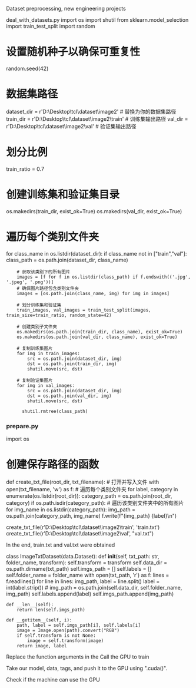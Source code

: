 Dataset preprocessing, new engineering projects

deal_with_datasets.py
import os
import shutil
from sklearn.model_selection import train_test_split
import random

# 设置随机种子以确保可重复性
random.seed(42)

# 数据集路径
dataset_dir = r'D:\Desktop\tcl\dataset\image2'  # 替换为你的数据集路径
train_dir = r'D:\Desktop\tcl\dataset\image2\train'  # 训练集输出路径
val_dir = r'D:\Desktop\tcl\dataset\image2\val'  # 验证集输出路径

# 划分比例
train_ratio = 0.7

# 创建训练集和验证集目录
os.makedirs(train_dir, exist_ok=True)
os.makedirs(val_dir, exist_ok=True)

# 遍历每个类别文件夹
for class_name in os.listdir(dataset_dir):
    if class_name not in ["train","val"]:
        class_path = os.path.join(dataset_dir, class_name)


        # 获取该类别下的所有图片
        images = [f for f in os.listdir(class_path) if f.endswith(('.jpg', '.jpeg', '.png'))]
        # 确保图片路径包含类别文件夹
        images = [os.path.join(class_name, img) for img in images]

        # 划分训练集和验证集
        train_images, val_images = train_test_split(images, train_size=train_ratio, random_state=42)

        # 创建类别子文件夹
        os.makedirs(os.path.join(train_dir, class_name), exist_ok=True)
        os.makedirs(os.path.join(val_dir, class_name), exist_ok=True)

        # 复制训练集图片
        for img in train_images:
            src = os.path.join(dataset_dir, img)
            dst = os.path.join(train_dir, img)
            shutil.move(src, dst)

        # 复制验证集图片
        for img in val_images:
            src = os.path.join(dataset_dir, img)
            dst = os.path.join(val_dir, img)
            shutil.move(src, dst)

	      shutil.rmtree(class_path)

### prepare.py

import os

# 创建保存路径的函数
def create_txt_file(root_dir, txt_filename):
    # 打开并写入文件
    with open(txt_filename, 'w') as f:
        # 遍历每个类别文件夹
        for label, category in enumerate(os.listdir(root_dir)):
            category_path = os.path.join(root_dir, category)
            if os.path.isdir(category_path):
                # 遍历该类别文件夹中的所有图片
                for img_name in os.listdir(category_path):
                    img_path = os.path.join(category_path, img_name)
                    f.write(f"{img_path} {label}\n")

create_txt_file(r'D:\Desktop\tcl\dataset\image2\train', 'train.txt')
create_txt_file(r'D:\Desktop\tcl\dataset\image2\val', "val.txt")


In the end, train.txt and val.txt were obtained

class ImageTxtDataset(data.Dataset):
    def __init__(self, txt_path: str, folder_name, transform):
        self.transform = transform
        self.data_dir = os.path.dirname(txt_path)
        self.imgs_path = []
        self.labels = []
        self.folder_name = folder_name
        with open(txt_path, 'r') as f:
            lines = f.readlines()
        for line in lines:
            img_path, label = line.split()
            label = int(label.strip())
            # img_path = os.path.join(self.data_dir, self.folder_name, img_path)
            self.labels.append(label)
            self.imgs_path.append(img_path)

    def __len__(self):
        return len(self.imgs_path)

    def __getitem__(self, i):
        path, label = self.imgs_path[i], self.labels[i]
        image = Image.open(path).convert("RGB")
        if self.transform is not None:
            image = self.transform(image)
        return image, label

Replace the function arguments in the Call the GPU to train

Take our model, data, tags, and push it to the GPU using ".cuda()".

Check if the machine can use the GPU
